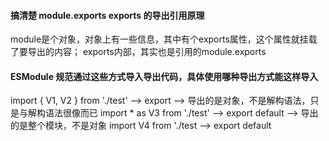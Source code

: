 #### 搞清楚 module.exports exports 的导出引用原理

module是个对象，对象上有一些信息，其中有个exports属性，这个属性就挂载了要导出的内容；
exports内部，其实也是引用的module.exports

#### ESModule 规范通过这些方式导入导出代码，具体使用哪种导出方式能这样导入

import { V1, V2 } from './test' --> export --> 导出的是对象，不是解构语法，只是与解构语法很像而已
import \* as V3 from './test' --> export default --> 导出的是整个模块，不是对象
import V4 from './test --> export default
